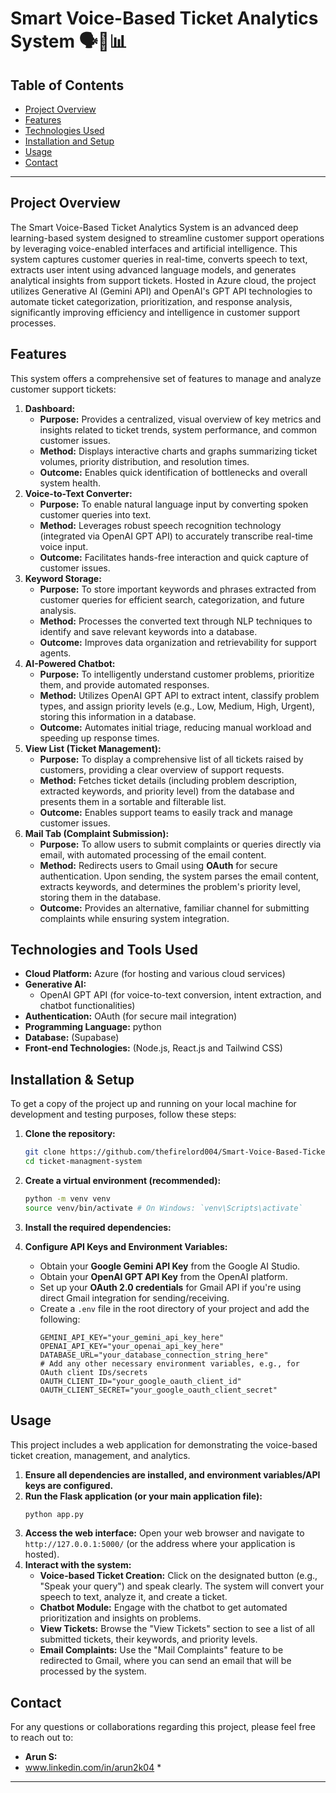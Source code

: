 # Smart Voice-Based Ticket Analytics System 🗣️🎫📊

## Table of Contents

  * [Project Overview](https://www.google.com/search?q=%23project-overview)
  * [Features](https://www.google.com/search?q=%23features)
  * [Technologies Used](https://www.google.com/search?q=%23technologies-used)
  * [Installation and Setup](https://www.google.com/search?q=%23installation--setup)
  * [Usage](https://www.google.com/search?q=%23usage)
  * [Contact](https://www.google.com/search?q=%23contact)

-----

## Project Overview

The Smart Voice-Based Ticket Analytics System is an advanced deep learning-based system designed to streamline customer support operations by leveraging voice-enabled interfaces and artificial intelligence. This system captures customer queries in real-time, converts speech to text, extracts user intent using advanced language models, and generates analytical insights from support tickets. Hosted in Azure cloud, the project utilizes Generative AI (Gemini API) and OpenAI's GPT API technologies to automate ticket categorization, prioritization, and response analysis, significantly improving efficiency and intelligence in customer support processes.

## Features

This system offers a comprehensive set of features to manage and analyze customer support tickets:

1.  **Dashboard:**
      * **Purpose:** Provides a centralized, visual overview of key metrics and insights related to ticket trends, system performance, and common customer issues.
      * **Method:** Displays interactive charts and graphs summarizing ticket volumes, priority distribution, and resolution times.
      * **Outcome:** Enables quick identification of bottlenecks and overall system health.
2.  **Voice-to-Text Converter:**
      * **Purpose:** To enable natural language input by converting spoken customer queries into text.
      * **Method:** Leverages robust speech recognition technology (integrated via OpenAI GPT API) to accurately transcribe real-time voice input.
      * **Outcome:** Facilitates hands-free interaction and quick capture of customer issues.
3.  **Keyword Storage:**
      * **Purpose:** To store important keywords and phrases extracted from customer queries for efficient search, categorization, and future analysis.
      * **Method:** Processes the converted text through NLP techniques to identify and save relevant keywords into a database.
      * **Outcome:** Improves data organization and retrievability for support agents.
4.  **AI-Powered Chatbot:**
      * **Purpose:** To intelligently understand customer problems, prioritize them, and provide automated responses.
      * **Method:** Utilizes OpenAI GPT API to extract intent, classify problem types, and assign priority levels (e.g., Low, Medium, High, Urgent), storing this information in a database.
      * **Outcome:** Automates initial triage, reducing manual workload and speeding up response times.
5.  **View List (Ticket Management):**
      * **Purpose:** To display a comprehensive list of all tickets raised by customers, providing a clear overview of support requests.
      * **Method:** Fetches ticket details (including problem description, extracted keywords, and priority level) from the database and presents them in a sortable and filterable list.
      * **Outcome:** Enables support teams to easily track and manage customer issues.
6.  **Mail Tab (Complaint Submission):**
      * **Purpose:** To allow users to submit complaints or queries directly via email, with automated processing of the email content.
      * **Method:** Redirects users to Gmail using **OAuth** for secure authentication. Upon sending, the system parses the email content, extracts keywords, and determines the problem's priority level, storing them in the database.
      * **Outcome:** Provides an alternative, familiar channel for submitting complaints while ensuring system integration.

## Technologies and Tools Used

  * **Cloud Platform:** Azure (for hosting and various cloud services)
  * **Generative AI:**
      * OpenAI GPT API (for voice-to-text conversion, intent extraction, and chatbot functionalities)
  * **Authentication:** OAuth (for secure mail integration)
  * **Programming Language:** python
  * **Database:** (Supabase)
  * **Front-end Technologies:** (Node.js, React.js and Tailwind CSS)

## Installation & Setup

To get a copy of the project up and running on your local machine for development and testing purposes, follow these steps:

1.  **Clone the repository:**
    ```bash
    git clone https://github.com/thefirelord004/Smart-Voice-Based-Ticket-Analytics-System
    cd ticket-managment-system
    ```
2.  **Create a virtual environment (recommended):**
    ```bash
    python -m venv venv
    source venv/bin/activate # On Windows: `venv\Scripts\activate`
    ```
3.  **Install the required dependencies:**
  
4.  **Configure API Keys and Environment Variables:**
      * Obtain your **Google Gemini API Key** from the Google AI Studio.
      * Obtain your **OpenAI GPT API Key** from the OpenAI platform.
      * Set up your **OAuth 2.0 credentials** for Gmail API if you're using direct Gmail integration for sending/receiving.
      * Create a `.env` file in the root directory of your project and add the following:
        ```
        GEMINI_API_KEY="your_gemini_api_key_here"
        OPENAI_API_KEY="your_openai_api_key_here"
        DATABASE_URL="your_database_connection_string_here"
        # Add any other necessary environment variables, e.g., for OAuth client IDs/secrets
        OAUTH_CLIENT_ID="your_google_oauth_client_id"
        OAUTH_CLIENT_SECRET="your_google_oauth_client_secret"
        ```

## Usage

This project includes a web application for demonstrating the voice-based ticket creation, management, and analytics.

1.  **Ensure all dependencies are installed, and environment variables/API keys are configured.**
2.  **Run the Flask application (or your main application file):**
    ```bash
    python app.py
    ```
3.  **Access the web interface:**
    Open your web browser and navigate to `http://127.0.0.1:5000/` (or the address where your application is hosted).
4.  **Interact with the system:**
      * **Voice-based Ticket Creation:** Click on the designated button (e.g., "Speak your query") and speak clearly. The system will convert your speech to text, analyze it, and create a ticket.
      * **Chatbot Module:** Engage with the chatbot to get automated prioritization and insights on problems.
      * **View Tickets:** Browse the "View Tickets" section to see a list of all submitted tickets, their keywords, and priority levels.
      * **Email Complaints:** Use the "Mail Complaints" feature to be redirected to Gmail, where you can send an email that will be processed by the system.

## Contact

For any questions or collaborations regarding this project, please feel free to reach out to:

  * **Arun S:**
  * www.linkedin.com/in/arun2k04 *

-----
